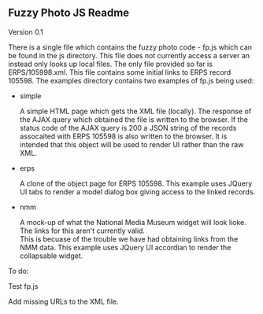 Fuzzy Photo JS Readme
----------------------------------

Version 0.1

There is a single file which contains the fuzzy photo code - fp.js which can be found in the js directory.
This file does not currently access a server an instead only looks up local files.
The only file provided so far is ERPS/105998.xml.
This file contains some initial links to ERPS record 105598.
The examples directory contains two examples of fp.js being used:
- simple

	A simple HTML page which gets the XML file (locally).
	The response of the AJAX query which obtained the file is written to the browser.
	If the status code of the AJAX query is 200 a JSON string of the records assocaited with ERPS 105598 is also written to the browser.
	It is intended that this object will be used to render UI rather than the raw XML.

- erps

	A clone of the object page for ERPS 105598.
	This example uses JQuery UI tabs to render a model dialog box giving access to the linked records.
	
- nmm

	A mock-up of what the National Media Museum widget will look lioke.  The links for this aren't currently valid.  
	This is becuase of the trouble we have had obtaining links from the NMM data.
	This example uses JQuery UI accordian to render the collapsable widget.
	
To do:

Test fp.js

Add missing URLs to the XML file.